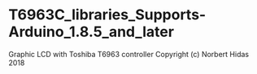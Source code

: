# T6963C_libraries_Supports-Arduino_1.8.5_and_later
Graphic LCD with Toshiba T6963 controller  Copyright (c)  Norbert Hidas 2018
